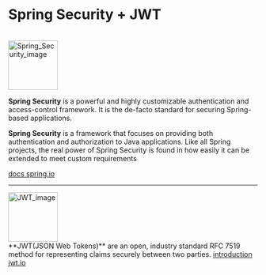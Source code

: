 <h1> Spring Security + JWT </h1> <br>
<img src="https://rumenz.com/java-topic/static-content/uploads/2016/07/Spring-Security-logo.png" alt="Spring_Security_image" height="100">

**Spring Security** is a powerful and highly customizable authentication and access-control framework. It is the de-facto standard for securing Spring-based applications.

**Spring Security** is a framework that focuses on providing both authentication and authorization to Java applications. Like all Spring projects, the real power of Spring Security is found in how easily it can be extended to meet custom requirements

<a href="https://spring.io/projects/spring-security">docs spring.io</a>
<hr>
<img src="https://www.devonblog.com/wp-content/uploads/2018/08/jwt_05.jpg" alt="JWT_image" height="100"> <br>
**JWT(JSON Web Tokens)** are an open, industry standard RFC 7519 method for representing claims securely between two parties.
<a href="https://jwt.io/introduction">introduction jwt.io</a>
